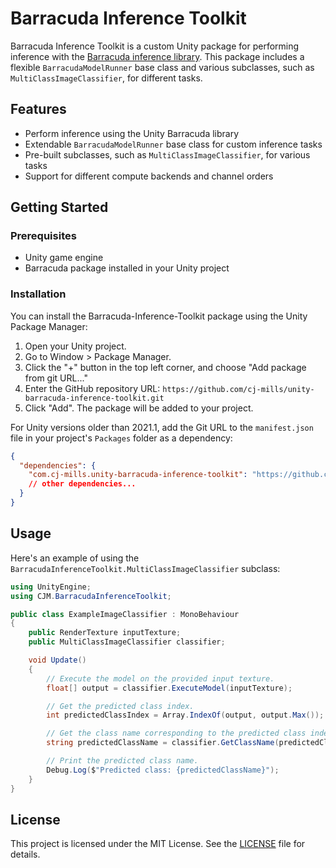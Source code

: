 # Barracuda Inference Toolkit

Barracuda Inference Toolkit is a custom Unity package for performing inference with the [Barracuda inference library](https://docs.unity3d.com/Packages/com.unity.barracuda@3.0/manual/index.html). This package includes a flexible `BarracudaModelRunner` base class and various subclasses, such as `MultiClassImageClassifier`, for different tasks.



## Features

- Perform inference using the Unity Barracuda library
- Extendable `BarracudaModelRunner` base class for custom inference tasks
- Pre-built subclasses, such as `MultiClassImageClassifier`, for various tasks
- Support for different compute backends and channel orders



## Getting Started

### Prerequisites

- Unity game engine
- Barracuda package installed in your Unity project

### Installation

You can install the Barracuda-Inference-Toolkit package using the Unity Package Manager:

1. Open your Unity project.
2. Go to Window > Package Manager.
3. Click the "+" button in the top left corner, and choose "Add package from git URL..."
4. Enter the GitHub repository URL: `https://github.com/cj-mills/unity-barracuda-inference-toolkit.git`
5. Click "Add". The package will be added to your project.

For Unity versions older than 2021.1, add the Git URL to the `manifest.json` file in your project's `Packages` folder as a dependency:

```json
{
  "dependencies": {
    "com.cj-mills.unity-barracuda-inference-toolkit": "https://github.com/cj-mills/unity-barracuda-inference-toolkit.git",
    // other dependencies...
  }
}
```



## Usage

Here's an example of using the `BarracudaInferenceToolkit.MultiClassImageClassifier` subclass:

```c#
using UnityEngine;
using CJM.BarracudaInferenceToolkit;

public class ExampleImageClassifier : MonoBehaviour
{
    public RenderTexture inputTexture;
    public MultiClassImageClassifier classifier;

    void Update()
    {
        // Execute the model on the provided input texture.
        float[] output = classifier.ExecuteModel(inputTexture);

        // Get the predicted class index.
        int predictedClassIndex = Array.IndexOf(output, output.Max());

        // Get the class name corresponding to the predicted class index.
        string predictedClassName = classifier.GetClassName(predictedClassIndex);

        // Print the predicted class name.
        Debug.Log($"Predicted class: {predictedClassName}");
    }
}
```



## License

This project is licensed under the MIT License. See the [LICENSE](Documentation~/LICENSE) file for details.
